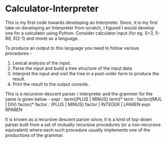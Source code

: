 # Calculator-Interpreter

This is my first code towards developing an Interpreter. Since, it is my first take on developing an Interpreter from scratch,
I figured I would develop one for a calculator using Python. 
Consider calculator input (for eg. 5+3, 5-8*9, 5*(2-1) and more) as a language.

To produce an output to this language you need to follow various procedures - 
1. Lexical analysis of the input.
2. Parse the input and build a tree structure of the input data.
3. Interpret the input and visit the tree in a post-order form to produce the result.
4. Print the result to the output console.

This is a recursive-descent parser / interpreter and the grammer for the same is given below - 
expr : term((PLUS | MINUS) term)*
term : factor((MUL | DIV) factor)*
factor : (PLUS | MINUS) factor | INTEGER | LPAREN expr RPAREN

It is known as a recursive descent parser since, it is a kind of top-down parser built from a set of mutually 
recursive procedures (or a non-recursive equivalent) where each such procedure usually implements one of the productions of the grammar.

